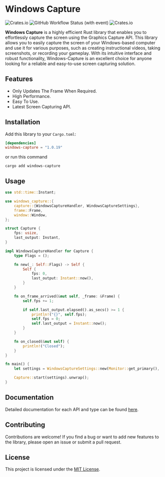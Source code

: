 # Windows Capture
![Crates.io](https://img.shields.io/crates/l/windows-capture) ![GitHub Workflow Status (with event)](https://img.shields.io/github/actions/workflow/status/NiiightmareXD/windows-capture/rust.yml) ![Crates.io](https://img.shields.io/crates/v/windows-capture)

**Windows Capture** is a highly efficient Rust library that enables you to effortlessly capture the screen using the Graphics Capture API. This library allows you to easily capture the screen of your Windows-based computer and use it for various purposes, such as creating instructional videos, taking screenshots, or recording your gameplay. With its intuitive interface and robust functionality, Windows-Capture is an excellent choice for anyone looking for a reliable and easy-to-use screen capturing solution.

## Features

- Only Updates The Frame When Required.
- High Performance.
- Easy To Use.
- Latest Screen Capturing API.

## Installation

Add this library to your `Cargo.toml`:

```toml
[dependencies]
windows-capture = "1.0.19"
```
or run this command

```
cargo add windows-capture
```

## Usage

```rust
use std::time::Instant;

use windows_capture::{
    capture::{WindowsCaptureHandler, WindowsCaptureSettings},
    frame::Frame,
    window::Window,
};

struct Capture {
    fps: usize,
    last_output: Instant,
}

impl WindowsCaptureHandler for Capture {
    type Flags = ();

    fn new(_: Self::Flags) -> Self {
        Self {
            fps: 0,
            last_output: Instant::now(),
        }
    }

    fn on_frame_arrived(&mut self, _frame: &Frame) {
        self.fps += 1;

        if self.last_output.elapsed().as_secs() >= 1 {
            println!("{}", self.fps);
            self.fps = 0;
            self.last_output = Instant::now();
        }
    }

    fn on_closed(&mut self) {
        println!("Closed");
    }
}

fn main() {
    let settings = WindowsCaptureSettings::new(Monitor::get_primary(), true, false, ());

    Capture::start(settings).unwrap();
}
```

## Documentation

Detailed documentation for each API and type can be found [here](https://docs.rs/windows-capture).

## Contributing

Contributions are welcome! If you find a bug or want to add new features to the library, please open an issue or submit a pull request.

## License

This project is licensed under the [MIT License](LICENSE).